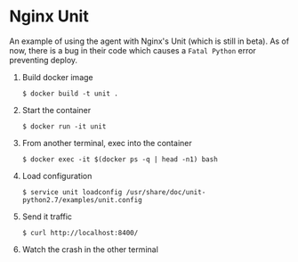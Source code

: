 # Nginx Unit

An example of using the agent with Nginx's Unit (which is still in beta). As of
now, there is a bug in their code which causes a `Fatal Python` error
preventing deploy.

1. Build docker image

    ```
    $ docker build -t unit .
    ```

2. Start the container

    ```
    $ docker run -it unit
    ```

3. From another terminal, exec into the container

    ```
    $ docker exec -it $(docker ps -q | head -n1) bash
    ```

4. Load configuration

    ```
    $ service unit loadconfig /usr/share/doc/unit-python2.7/examples/unit.config
    ```

5. Send it traffic

    ```
    $ curl http://localhost:8400/
    ```

6. Watch the crash in the other terminal
